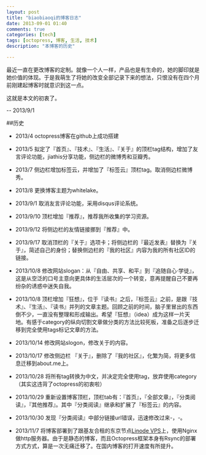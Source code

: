 ```yaml
---
layout: post
title: "biaobiaoqi的博客日志"
date: 2013-09-01 01:40
comments: true
categories: [tech]
tags: [octopress, 博客, 生活, 技术]
description: "本博客的历史"

---
```


最近一直在更改博客的定制。就像一个人一样，产品也是有生命的，她的脚印就是她价值的体现。于是我萌生了将她的改变全部记录下来的想法，只恨没有在四个月前刚建起博客时就意识到这一点。

这就是本文的初衷了。

-- 2013/9/1


##历史

* 2013/4 octopress博客在github上成功搭建

* 2013/5 拟定了『首页』、『技术』、『生活』、『关于』的顶栏tag结构，增加了友言评论功能，jiathis分享功能，侧边栏的微博秀和豆瓣秀。

* 2013/7 侧边栏增加标签云，并增加了『标签云』顶栏tag。取消侧边栏微博秀。

* 2013/8 更换博客主题为whitelake。
<!--more-->
* 2013/9/1 取消友言评论功能，采用disqus评论系统。

* 2013/9/10 顶栏增加『推荐』，推荐我所收集的学习资源。

* 2013/9/12 将侧边栏的友情链接挪到『推荐』中。

* 2013/9/17 取消顶栏的『关于』选项卡；将侧边栏的『最近发表』替换为『关于』，简述自己的身份；替换侧边栏的『我的社区』内容为我的所有社区ID的链接。

* 2013/10/8 修改网站slogan：从『自由、共享、和平』到『追随自心·学徒』，这是从空泛的口号主意向更具体的生活层次的一个转变，意再提醒自己不要再纷杂的诱惑中迷失自我。

* 2013/10/8 顶栏增加『狂想』，位于『读书』之后，『标签云』之前，是跟『技术』、『生活』、『读书』并列的文章主题。回顾之前的时间，脑子里冒出的东西倒不少，一直没有整理和形成输出。希望『狂想』（idea）成为这样一片天地。有感于category的纵向切割文章做分类的方法比较死板，准备之后逐步迁移到完全使用tags标记文章的方法。

* 2013/10/14 修改网站slogon，修改关于的内容。

* 2013/10/17 修改侧边栏 『关于』，删除了『我的社区』，化繁为简，将更多信息迁移到about.me上。

* 2013/10/28 将所有tag转换为中文，并决定完全使用tag，放弃使用category（其实这违背了octopress的初衷啦）

* 2013/10/29 重新设置博客顶栏，顶栏tab有：『首页』，『全部文章』，『分类阅读』，『其他推荐』。其中『分类阅读』继承和扩展了『标签云』的内容。

* 2013/10/30 发现『分类阅读』中部分链接url错误，迅速修改过来-，-。

* 2013/11/7  将博客部署到了跟基友合租的东京节点[Linode VPS](linode.com)上，使用Nginx做http服务器。由于是静态的博客，而且Octopress框架本身有Rsync的部署方式方式，算是一次无痛迁移了。在国内博客的打开速度有所提升。

